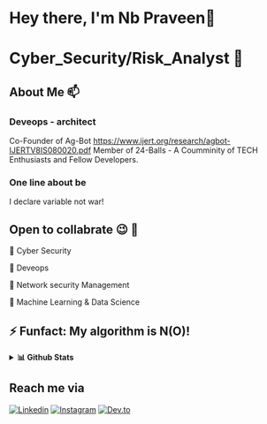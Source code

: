 
# Hey there, I'm Nb Praveen👋


# Cyber_Security/Risk_Analyst  🔭

## About Me 📫
 ### Deveops - architect
 
  Co-Founder of Ag-Bot https://www.ijert.org/research/agbot-IJERTV8IS080020.pdf
  Member of 24-Balls - A Coumminity of TECH Enthusiasts and Fellow Developers.
  
 ### One line about be
 I declare variable not war!

## Open to collabrate :wink: 💬
:small_orange_diamond: Cyber Security

:small_orange_diamond: Deveops

:small_orange_diamond: Network security Management

:small_orange_diamond: Machine Learning & Data Science

## ⚡ Funfact: My algorithm is N(O)!

<details>
  <summary><b>📊 Github Stats</b></summary>
  <p align="center"> <img src="https://github-readme-stats.vercel.app/api?username=praveen-nb&count_private=true&show_icons=true&include_all_commits=true" alt="Nb-praveen" | Stats" />
</details>

## Reach me via
[![Linkedin](https://img.shields.io/badge/LinkedIn-blue.svg?style=for-the-badge&logo=linkedin)](www.linkedin.com/in/praveen-balasubramanian96)
[![Instagram](https://img.shields.io/badge/Instagram-gray.svg?style=for-the-badge&logo=instagram)](https://www.instagram.com/praveenofficialy/)
[![Dev.to](https://img.shields.io/badge/Dev.to-black.svg?style=for-the-badge&logo=dev)](https://dev.to/praveennb)   

<!--
**praveen-nb/praveen-nb** is a ✨ _special_ ✨ repository because its `README.md` (this file) appears on your GitHub profile.

Here are some ideas to get you started:

- 🔭 I’m currently working on ...
- 🌱 I’m currently learning ...
- 👯 I’m looking to collaborate on ...
- 🤔 I’m looking for help with ...
- 💬 Ask me about ...
- 📫 How to reach me: ...
- 😄 Pronouns: ...
- ⚡ Fun fact: ...
-->
